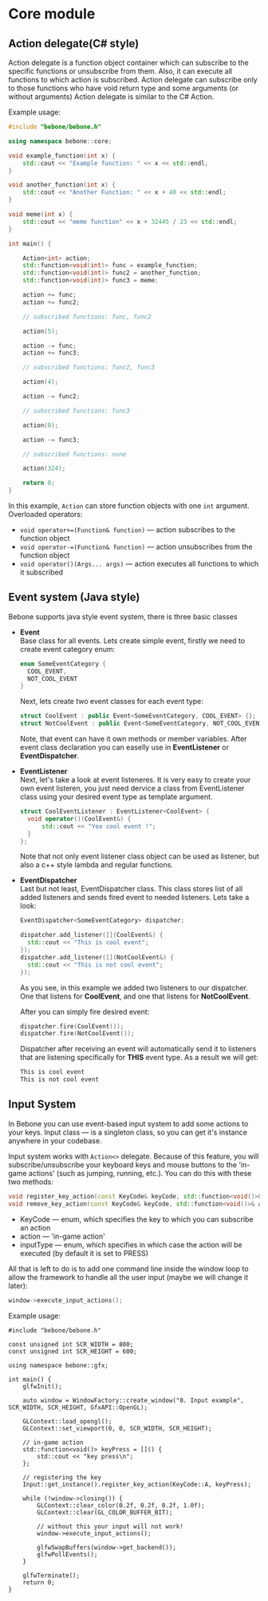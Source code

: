 # Core module

## Action delegate(C# style)
Action delegate is a function object container which can subscribe to the specific functions or unsubscribe from them. Also, it can execute all functions to which action is subscribed. Action delegate can subscribe only to those functions who have void return type and some arguments (or without arguments) Action delegate is similar to the C# Action.

Example usage:
```c++
#include "bebone/bebone.h"

using namespace bebone::core;

void example_function(int x) {
    std::cout << "Example function: " << x << std::endl;
}

void another_function(int x) {
    std::cout << "Another Function: " << x + 40 << std::endl;
}

void meme(int x) {
    std::cout << "meme function" << x + 32445 / 23 << std::endl;
}

int main() {

    Action<int> action;
    std::function<void(int)> func = example_function;
    std::function<void(int)> func2 = another_function;
    std::function<void(int)> func3 = meme;

    action += func;
    action += func2;

    // subscribed functions: func, func2

    action(5);

    action -= func;
    action += func3;

    // subscribed functions: func2, func3

    action(4);

    action -= func2;

    // subscribed functions: func3

    action(0);

    action -= func3;

    // subscribed functions: none

    action(324);

    return 0;
}
```
In this example, ```Action``` can store function objects with one ```int``` argument. Overloaded operators:
* ```void operator+=(Function& function)``` — action subscribes to the function object
* ```void operator-=(Function& function)``` — action unsubscribes from the function object
* ```void operator()(Args... args)``` — action executes all functions to which it subscribed

## Event system (Java style)
Bebone supports java style event system, there is three basic classes
* **Event**<br> 
  Base class for all events. Lets create simple event, firstly we need to create event category enum:
  ```c++
  enum SomeEventCategory {
    COOL_EVENT,
    NOT_COOL_EVENT
  }
  ```
  Next, lets create two event classes for each event type:
  ```c++
  struct CoolEvent : public Event<SomeEventCategory, COOL_EVENT> {};
  struct NotCoolEvent : public Event<SomeEventCategory, NOT_COOL_EVENT> {};
  ```
  Note, that event can have it own methods or member variables. After event class declaration you can easelly use in **EventListener** or **EventDispatcher**.
* **EventListener**<br>
  Next, let's take a look at event listeneres. It is very easy to create your own event listeren, you just need dervice a class from 
  EventListener class using your desired event type as template argument.
  ```c++
  struct CoolEventListener : EventListener<CoolEvent> {
    void operator()(CoolEvent&) {
        std::cout << "Yea cool event !";
    }
  };
  ```
  Note that not only event listener class object can be used as listener, but also a c++ style lambda and regular functions.
* **EventDispatcher**<br>
  Last but not least, EventDispatcher class. This class stores list of all added listeners and sends fired event to needed listeners. Lets take a look:
  ```c++
  EventDispatcher<SomeEventCategory> dispatcher;

  dispatcher.add_listener([](CoolEvent&) {
    std::cout << "This is cool event";
  });
  dispatcher.add_listener([](NotCoolEvent&) {
    std::cout << "This is not cool event";
  });
  ```
  As you see, in this example we added two listeners to our dispatcher. One that listens for **CoolEvent**, and one that listens for **NotCoolEvent**.

  After you can simply fire desired event:
  ```c++
  dispatcher.fire(CoolEvent());
  dispatcher.fire(NotCoolEvent());
  ```

  Dispatcher after receiving an event will automatically send it to listeners that are listening specifically for **THIS** event type. As a result we will get:

  ```bash
  This is cool event
  This is not cool event
  ```

## Input System
In Bebone you can use event-based input system to add some actions to your keys. Input class — is a singleton class, so you can get it's instance anywhere in your codebase.

Input system works with ```Action<>``` delegate. Because of this feature, you will subscribe/unsubscribe your keyboard keys and mouse buttons to the 'in-game actions' (such as jumping, running, etc.). You can do this with these two methods:
```c++
void register_key_action(const KeyCode& keyCode, std::function<void()>& action, const InputType& inputType = InputType::PRESS);
void remove_key_action(const KeyCode& keyCode, std::function<void()>& action, const InputType& inputType = InputType::PRESS);
```
* KeyCode — enum, which specifies the key to which you can subscribe an action
* action — 'in-game action'
* inputType — enum, which specifies in which case the action will be executed (by default it is set to PRESS)

All that is left to do is to add one command line inside the window loop to allow the framework to handle all the user input (maybe we will change it later):
```c++
window->execute_input_actions();
```

Example usage:
```с++
#include "bebone/bebone.h"

const unsigned int SCR_WIDTH = 800;
const unsigned int SCR_HEIGHT = 600;

using namespace bebone::gfx;

int main() {
    glfwInit();

    auto window = WindowFactory::create_window("0. Input example", SCR_WIDTH, SCR_HEIGHT, GfxAPI::OpenGL);

    GLContext::load_opengl();
    GLContext::set_viewport(0, 0, SCR_WIDTH, SCR_HEIGHT);

    // in-game action
    std::function<void()> keyPress = []() {
        std::cout << "key press\n";
    };

    // registering the key
    Input::get_instance().register_key_action(KeyCode::A, keyPress);

    while (!window->closing()) {
        GLContext::clear_color(0.2f, 0.2f, 0.2f, 1.0f);
        GLContext::clear(GL_COLOR_BUFFER_BIT);

        // without this your input will not work!
        window->execute_input_actions();

        glfwSwapBuffers(window->get_backend());
        glfwPollEvents();
    }

    glfwTerminate();
    return 0;
}
```